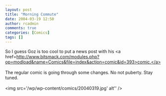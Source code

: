 ```yaml
---
layout: post
title: "Morning Commute"
date: 2004-03-19 12:50
author: rcadmin
comments: true
categories: [Comics]
tags: []
---
```

So I guess Goz is too cool to put a news post with his <a href=http://www.bitsmack.com/modules.php?op=modload&name=Comics&file=index&action=comic&id=393>comic.</a>
<br />
<br />
The regular comic is going through some changes. No not puberty. Stay tuned.<br /><br /><!--more--><img src='/wp/wp-content/comics/20040319.jpg' alt'' />
